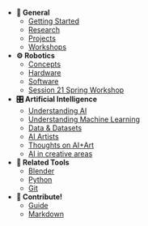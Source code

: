 - **🔑 General**
  - [Getting Started](getting-started.md)
  - [Research](research.md)
  - [Projects](projects.md)
  - [Workshops](workshops/overview.md)
- **⚙️ Robotics**
  - [Concepts](robotics/concepts.md)
  - [Hardware](robotics/hardware.md)
  - [Software](robotics/software.md)
  - [Session 21 Spring Workshop](workshops/session21spring/scene-one-take-one-upload/overview.md)
- **🎛️ Artificial Intelligence**
  - [Understanding AI](ai/understanding-ai.md)
  - [Understanding Machine Learning](ai/machine-learning.md)
  - [Data & Datasets](ai/data-datasets.md)
  - [AI Artists](ai/ai-artists.md)
  - [Thoughts on AI+Art](ai/thoughts-ai-art.md)
  - [AI in creative areas](ai/ai-in-creative-areas.md)
- **🔧 Related Tools**
  - [Blender](tools/blender.md)
  - [Python](tools/python.md)
  - [Git](tools/git.md)
- **🤝 Contribute!**
  - [Guide](readme.md)
  - [Markdown](markdown.md)
